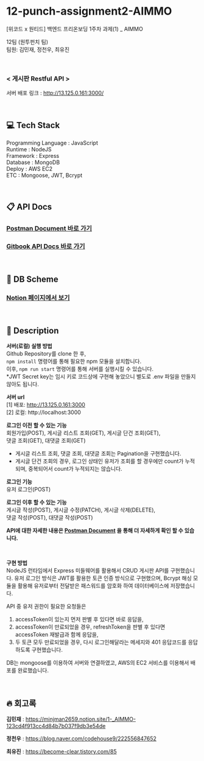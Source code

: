 ﻿# 12-punch-assignment2-AIMMO

[위코드 x 원티드] 백엔드 프리온보딩 1주차 과제(1) \_ AIMMO

12팀 (원투펀치 팀) <br/>
팀원: 김민재, 정천우, 최유진

<br/>

### < 게시판 Restful API >

서버 배포 링크 : http://13.125.0.161:3000/

<br/>

## 💻 Tech Stack

Programming Language : JavaScript <br/>
Runtime : NodeJS <br/>
Framework : Express <br/>
Database : MongoDB <br/>
Deploy : AWS EC2 <br/>
ETC : Mongoose, JWT, Bcrypt

<br/>

## 📋 API Docs

### [Postman Document 바로 가기](https://documenter.getpostman.com/view/16853602/UVBzmUhk)

### [Gitbook API Docs 바로 가기](https://aimmo-express.gitbook.io/aimmo_express/)

<br/>

## 💾 DB Scheme

### [Notion 페이지에서 보기](https://mangrove-spectrum-269.notion.site/DB-NoSQL-Schema-1604f4bf4c6344a69e119aa49fac3a92)

<br/>

## 🔎 Description

**서버(로컬) 실행 방법** <br/>
Github Repository를 clone 한 후, <br/>`npm install` 명령어를 통해 필요한 npm 모듈을 설치합니다. <br/>
이후, `npm run start` 명령어를 통해 서버를 실행시킬 수 있습니다. <br/>
\*JWT Secret key는 임시 키로 코드상에 구현해 놓았으니 별도로 .env 파일을 만들지 않아도 됩니다. <br/>

**서버 url** <br/>
[1] 배포: http://13.125.0.161:3000 <br/>
[2] 로컬: http://localhost:3000 <br/>

**로그인 이전 할 수 있는 기능** <br/>
회원가입(POST), 게시글 리스트 조회(GET), 게시글 단건 조회(GET),<br/>
댓글 조회(GET), 대댓글 조회(GET)
<br/>

- 게시글 리스트 조회, 댓글 조회, 대댓글 조회는 Pagination을 구현했습니다.
- 게시글 단건 조회의 경우, 로그인 상태인 유저가 조회를 할 경우에만 count가 누적되며, 중복되어서 count가 누적되지는 않습니다.

**로그인 기능** <br/>
유저 로그인(POST)
<br/>

**로그인 이후 할 수 있는 기능** <br/>
게시글 작성(POST), 게시글 수정(PATCH), 게시글 삭제(DELETE), <br/>
댓글 작성(POST), 대댓글 작성(POST)
<br/>

**API에 대한 자세한 내용은 [Postman Document](https://documenter.getpostman.com/view/16853602/UVBzmUhk) 을 통해 더 자세하게 확인 할 수 있습니다.** <br/>

<br/>

**구현 방법** <br/>
NodeJS 런타임에서 Express 미들웨어를 활용해서 CRUD 게시판 API를 구현했습니다. 유저 로그인 방식은 JWT를 활용한 토큰 인증 방식으로 구현했으며, Bcrypt 해싱 모듈을 활용해 유저로부터 전달받은 패스워드를 암호화 하여 데이터베이스에 저장했습니다.<br/>

API 중 유저 권한이 필요한 요청들은 <br/>
1) accessToken이 있는지 먼저 판별 후 있다면 바로 응답을, <br/>
2) accessToken이 만료되었을 경우, refreshToken을 판별 후 있다면 accessToken 재발급과 함께 응답을, <br/> 
3) 두 토큰 모두 만료되었을 경우, 다시 로그인해달라는 메세지와 401 응답코드를 응답하도록 구현했습니다. <br/>

DB는 mongoose를 이용하여 서버와 연결하였고, AWS의 EC2 서비스를 이용해서 배포를 완료했습니다.

<br/>

## 🔥 회고록

**김민재** : https://minjman2659.notion.site/1-_AIMMO-123cd4f913cc4d84b7b037f9db3e54de
<br/>

**정천우** : https://blog.naver.com/codehouse9/222556847652
<br/>

**최유진** : https://become-clear.tistory.com/85
